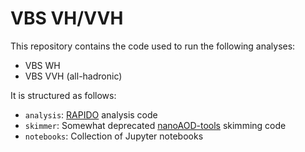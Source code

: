 # VBS VH/VVH
This repository contains the code used to run the following analyses:
- VBS WH
- VBS VVH (all-hadronic)

It is structured as follows:
- `analysis`: [RAPIDO](https://github.com/jkguiang/rapido) analysis code
- `skimmer`: Somewhat deprecated [nanoAOD-tools](https://github.com/cms-nanoAOD/nanoAOD-tools) skimming code
- `notebooks`: Collection of Jupyter notebooks
